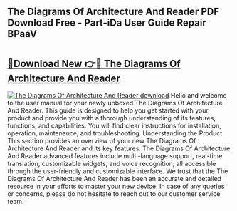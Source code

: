 ## The Diagrams Of Architecture And Reader PDF Download Free - Part-iDa User Guide Repair BPaaV

# <h2><a href="http://dfh5rh.blite.top/?on=The+Diagrams+Of+Architecture+And+Reader">🔗Download New 👉🔴 The Diagrams Of Architecture And Reader</a></h2>

[![The Diagrams Of Architecture And Reader download](https://i.imgur.com/lujVjoI.png)](http://dfh5rh.blite.top/?on=The+Diagrams+Of+Architecture+And+Reader)
Hello and welcome to the user manual for your newly unboxed The Diagrams Of Architecture And Reader. This guide is designed to help you get started with your product and provide you with a thorough understanding of its features, functions, and capabilities. You will find clear instructions for installation, operation, maintenance, and troubleshooting. Understanding the Product This section provides an overview of your new The Diagrams Of Architecture And Reader and its key features. The Diagrams Of Architecture And Reader advanced features include multi-language support, real-time translation, customizable widgets, and voice recognition, all accessible through the user-friendly and customizable interface. We trust that the The Diagrams Of Architecture And Reader has been an accurate and detailed resource in your efforts to master your new device. In case of any queries or concerns, please do not hesitate to reach out to our customer service team.
